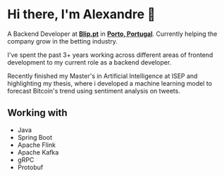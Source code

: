# **Hi there, I'm Alexandre** 👋

A Backend Developer at [**Blip.pt**](https://blip.pt) in [**Porto, Portugal**](https://goo.gl/maps/2hfYfji5nacQiHb76). Currently helping the company grow in the betting industry. 

I've spent the past 3+ years working across different areas of frontend development to my current role as a backend developer.

Recently finished my Master's in Artificial Intelligence at ISEP and highlighting my thesis, where i developed a machine learning model to forecast Bitcoin's trend using sentiment analysis on tweets.

## Working with

- Java
- Spring Boot
- Apache Flink
- Apache Kafka
- gRPC
- Protobuf 
